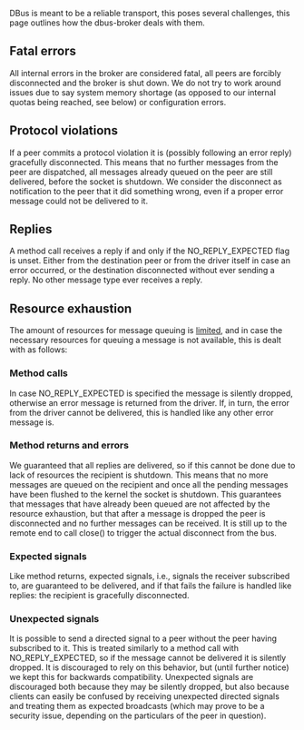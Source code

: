 DBus is meant to be a reliable transport, this poses several challenges, this page outlines how the dbus-broker deals with them.

## Fatal errors

All internal errors in the broker are considered fatal, all peers are forcibly disconnected
and the broker is shut down. We do not try to work around issues due to say system memory shortage (as opposed to our internal quotas being reached, see below) or configuration errors.

## Protocol violations

If a peer commits a protocol violation it is (possibly following an error reply) gracefully
disconnected. This means that no further messages from the peer are dispatched, all messages
already queued on the peer are still delivered, before the socket is shutdown. We consider
the disconnect as notification to the peer that it did something wrong, even if a proper error
message could not be delivered to it.

## Replies

A method call receives a reply if and only if the NO_REPLY_EXPECTED flag is unset. Either from
the destination peer or from the driver itself in case an error occurred, or the destination
disconnected without ever sending a reply. No other message type ever receives a reply.

## Resource exhaustion 

The amount of resources for message queuing is [limited](Accounting), and in case the necessary resources
for queuing a message is not available, this is dealt with as follows:

### Method calls

In case NO_REPLY_EXPECTED is specified the message is silently dropped, otherwise an error
message is returned from the driver. If, in turn, the error from the driver cannot be delivered, this is handled like any other error message is.

### Method returns and errors

We guaranteed that all replies are delivered, so if this cannot be done due to lack of
resources the recipient is shutdown. This means that no more messages are queued on the
recipient and once all the pending messages have been flushed to the kernel the socket is
shutdown. This guarantees that messages that have already been queued are not affected by
the resource exhaustion, but that after a message is dropped the peer is disconnected and
no further messages can be received. It is still up to the remote end to call close() to
trigger the actual disconnect from the bus.

### Expected signals

Like method returns, expected signals, i.e., signals the receiver subscribed to, are guaranteed
to be delivered, and if that fails the failure is handled like replies: the recipient is gracefully disconnected.

### Unexpected signals

It is possible to send a directed signal to a peer without the peer having subscribed to it.
This is treated similarly to a method call with NO_REPLY_EXPECTED, so if the message cannot
be delivered it is silently dropped. It is discouraged to rely on this behavior, but (until further notice) we kept this for backwards compatibility. Unexpected signals are discouraged both because they may be silently dropped, but also because clients can easily be confused by receiving unexpected directed signals and treating them as expected broadcasts (which may prove to be a security issue, depending on the particulars of the peer in question).